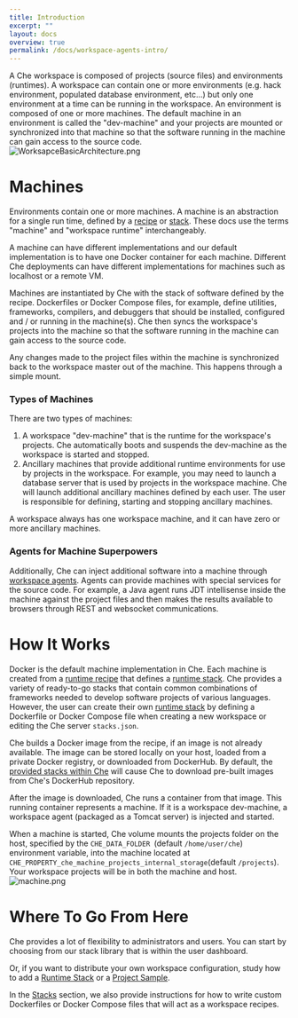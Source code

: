 ```yaml
---
title: Introduction
excerpt: ""
layout: docs
overview: true
permalink: /docs/workspace-agents-intro/
---
```

A Che workspace is composed of projects (source files) and environments (runtimes). A workspace can contain one or more environments (e.g. hack environment, populated database environment, etc...) but only one environment at a time can be running in the workspace. An environment is composed of one or more machines. The default machine in an environment is called the "dev-machine" and your projects are mounted or synchronized into that machine so that the software running in the machine can gain access to the source code.  
![WorksapceBasicArchitecture.png](images/WorksapceBasicArchitecture.png)

# Machines  
Environments contain one or more machines. A machine is an abstraction for a single run time, defined by a [recipe](docs:recipes) or [stack](docs:stacks). These docs use the terms "machine" and "workspace runtime" interchangeably.

A machine can have different implementations and our default implementation is to have one Docker container for each machine. Different Che deployments can have different implementations for machines such as localhost or a remote VM.

Machines are instantiated by Che with the stack of software defined by the recipe. Dockerfiles or Docker Compose files, for example, define utilities, frameworks, compilers, and debuggers that should be installed, configured and / or running in the machine(s).  Che then syncs the workspace's projects into the machine so that the software running in the machine can gain access to the source code.  

Any changes made to the project files within the machine is synchronized back to the workspace master out of the machine. This happens through a simple mount.

### Types of Machines
There are two types of machines:
1. A workspace "dev-machine" that is the runtime for the workspace's projects. Che automatically boots and suspends the dev-machine as the workspace is started and stopped.
2. Ancillary machines that provide additional runtime environments for use by projects in the workspace. For example, you may need to launch a database server that is used by projects in the workspace machine. Che will launch additional ancillary machines defined by each user.  The user is responsible for defining, starting and stopping ancillary machines.

A workspace always has one workspace machine, and it can have zero or more ancillary machines.

### Agents for Machine Superpowers
Additionally, Che can inject additional software into a machine through [workspace agents](doc:workspace-agents). Agents can provide machines with special services for the source code. For example, a Java agent runs JDT intellisense inside the machine against the project files and then makes the results available to browsers through REST and websocket communications. 
# How It Works  
Docker is the default machine implementation in Che. Each machine is created from a [runtime recipe](doc:recipes) that defines a [runtime stack](doc:stacks). Che provides a variety of ready-to-go stacks that contain common combinations of frameworks needed to develop software projects of various languages. However, the user can create their own [runtime stack](doc:stacks) by defining a Dockerfile or Docker Compose file when creating a new workspace or editing the Che server `stacks.json`.

Che builds a Docker image from the recipe, if an image is not already available. The image can be stored locally on your host, loaded from a private Docker registry, or downloaded from DockerHub. By default, the [provided stacks within Che](https://eclipse-che.readme.io/docs/stacks) will cause Che to download pre-built images from Che's DockerHub repository.

After the image is downloaded, Che runs a container from that image. This running container represents a machine. If it is a workspace dev-machine, a workspace agent (packaged as a Tomcat server) is injected and started.

When a machine is started, Che volume mounts the projects folder on the host, specified by the `CHE_DATA_FOLDER `(default `/home/user/che`) environment variable, into the machine located at `CHE_PROPERTY_che_machine_projects_internal_storage`(default `/projects`). Your workspace projects will be in both the machine and host.
![machine.png](images/machine.png)

# Where To Go From Here  
Che provides a lot of flexibility to administrators and users. You can start by choosing from our stack library that is within the user dashboard.

Or, if you want to distribute your own workspace configuration, study how to add a [Runtime Stack](doc:stacks) or a [Project Sample](doc:templates).

In the [Stacks](doc:stacks) section, we also provide instructions for how to write custom Dockerfiles or Docker Compose files that will act as a workspace recipes. 

